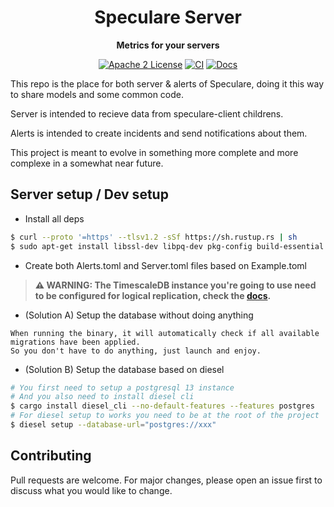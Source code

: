 <div align="center">
  <h1>Speculare Server</h1>
  <p>
    <strong>Metrics for your servers</strong>
  </p>
  <p>

[![Apache 2 License](https://img.shields.io/badge/license-Apache%202-blue.svg)](LICENSE)
[![CI](https://github.com/Martichou/speculare-server/workflows/CI/badge.svg)](https://github.com/Martichou/speculare-server/actions)
[![Docs](https://img.shields.io/badge/Docs-latest-green.svg)](https://docs.speculare.cloud)

  </p>
</div>

This repo is the place for both server & alerts of Speculare, doing it this way to share models and some common code.

Server is intended to recieve data from speculare-client childrens.

Alerts is intended to create incidents and send notifications about them.

This project is meant to evolve in something more complete and more complexe in a somewhat near future.

Server setup / Dev setup
--------------------------

- Install all deps
```bash
$ curl --proto '=https' --tlsv1.2 -sSf https://sh.rustup.rs | sh
$ sudo apt-get install libssl-dev libpq-dev pkg-config build-essential
```

- Create both Alerts.toml and Server.toml files based on Example.toml

> **⚠ WARNING: The TimescaleDB instance you're going to use need to be configured for logical replication, check the [docs](https://docs.speculare.cloud).**

- (Solution A) Setup the database without doing anything
```
When running the binary, it will automatically check if all available migrations have been applied.
So you don't have to do anything, just launch and enjoy.
```

- (Solution B) Setup the database based on diesel
```bash
# You first need to setup a postgresql 13 instance
# And you also need to install diesel cli
$ cargo install diesel_cli --no-default-features --features postgres
# For diesel setup to works you need to be at the root of the project
$ diesel setup --database-url="postgres://xxx"
```

Contributing
--------------------------

Pull requests are welcome. For major changes, please open an issue first to discuss what you would like to change.
